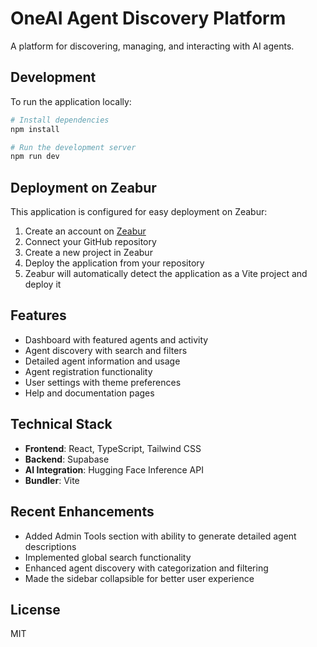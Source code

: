 # OneAI Agent Discovery Platform

A platform for discovering, managing, and interacting with AI agents.

## Development

To run the application locally:

```bash
# Install dependencies
npm install

# Run the development server
npm run dev
```

## Deployment on Zeabur

This application is configured for easy deployment on Zeabur:

1. Create an account on [Zeabur](https://zeabur.com)
2. Connect your GitHub repository 
3. Create a new project in Zeabur
4. Deploy the application from your repository
5. Zeabur will automatically detect the application as a Vite project and deploy it

## Features

- Dashboard with featured agents and activity
- Agent discovery with search and filters
- Detailed agent information and usage
- Agent registration functionality
- User settings with theme preferences
- Help and documentation pages

## Technical Stack

- **Frontend**: React, TypeScript, Tailwind CSS
- **Backend**: Supabase
- **AI Integration**: Hugging Face Inference API
- **Bundler**: Vite

## Recent Enhancements

- Added Admin Tools section with ability to generate detailed agent descriptions
- Implemented global search functionality
- Enhanced agent discovery with categorization and filtering
- Made the sidebar collapsible for better user experience

## License

MIT 